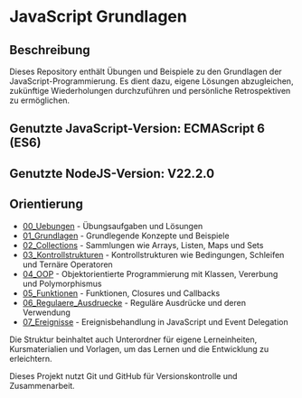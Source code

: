 # JavaScript Grundlagen

## Beschreibung

Dieses Repository enthält Übungen und Beispiele zu den Grundlagen der JavaScript-Programmierung. Es dient dazu, eigene
Lösungen abzugleichen, zukünftige Wiederholungen durchzuführen und persönliche Retrospektiven zu ermöglichen.

## Genutzte JavaScript-Version: ECMAScript 6 (ES6)

## Genutzte NodeJS-Version: V22.2.0

## Orientierung

- [00_Uebungen](../../tree/master/00_Uebungen/) - Übungsaufgaben und Lösungen
- [01_Grundlagen](../../tree/master/01_Grundlagen/) - Grundlegende Konzepte und Beispiele
- [02_Collections](../../tree/master/02_Collections/) - Sammlungen wie Arrays, Listen, Maps und Sets
- [03_Kontrollstrukturen](../../tree/master/03_Kontrollstrukturen/) - Kontrollstrukturen wie Bedingungen, Schleifen und
  Ternäre Operatoren
- [04_OOP](../../tree/master/04_OOP/) - Objektorientierte Programmierung mit Klassen, Vererbung und Polymorphismus
- [05_Funktionen](../../tree/master/05_Funktionen/) - Funktionen, Closures und Callbacks
- [06_Regulaere_Ausdruecke](../../tree/master/06_Regulaere_Ausdruecke/) - Reguläre Ausdrücke und deren Verwendung
- [07_Ereignisse](../../tree/master/07_Ereignisse/) - Ereignisbehandlung in JavaScript und Event Delegation

Die Struktur beinhaltet auch Unterordner für eigene Lerneinheiten, Kursmaterialien und Vorlagen, um das Lernen und die
Entwicklung zu erleichtern.

Dieses Projekt nutzt Git und GitHub für Versionskontrolle und Zusammenarbeit.

